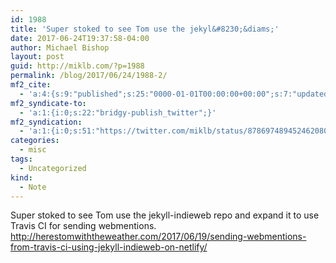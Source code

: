 ```yaml
---
id: 1988
title: 'Super stoked to see Tom use the jekyl&#8230;&diams;'
date: 2017-06-24T19:37:58-04:00
author: Michael Bishop
layout: post
guid: http://miklb.com/?p=1988
permalink: /blog/2017/06/24/1988-2/
mf2_cite:
  - 'a:4:{s:9:"published";s:25:"0000-01-01T00:00:00+00:00";s:7:"updated";s:25:"0000-01-01T00:00:00+00:00";s:8:"category";a:1:{i:0;s:0:"";}s:6:"author";a:0:{}}'
mf2_syndicate-to:
  - 'a:1:{i:0;s:22:"bridgy-publish_twitter";}'
mf2_syndication:
  - 'a:1:{i:0;s:51:"https://twitter.com/miklb/status/878697489452462080";}'
categories:
  - misc
tags:
  - Uncategorized
kind:
  - Note
---
```

Super stoked to see Tom use the jekyll-indieweb repo and expand it to use Travis CI for sending webmentions. <http://herestomwiththeweather.com/2017/06/19/sending-webmentions-from-travis-ci-using-jekyll-indieweb-on-netlify/>